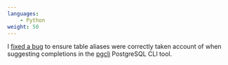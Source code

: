 ```yaml
---
languages:
    - Python
weight: 50
---
```


I [fixed a bug][pgcli_completions] to ensure table aliases were correctly taken
account of when suggesting completions in the [pgcli][pgcli] PostgreSQL CLI tool.

[pgcli]: https://www.pgcli.com
[pgcli_completions]: https://github.com/dbcli/pgcli/pull/686
